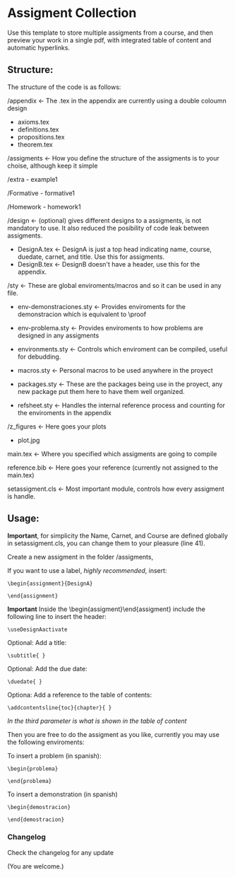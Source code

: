 # Assigment Collection 

Use this template to store multiple assigments from a course, and then preview your work in a single pdf, with integrated table of content and automatic hyperlinks.

## Structure:

The structure of the code is as follows:

/appendix                                    <- The .tex in the appendix are currently using a double coloumn design

  - axioms.tex                       
  - definitions.tex                   
  - propositions.tex
  - theorem.tex

/assigments                                  <- How you define the structure of the assigments is to your choise, although keep it simple     
  
  /extra
    - example1
  
  /Formative
    - formative1
  
  /Homework
    - homework1

/design                                      <- (optional) gives different designs to a assigments, is not mandatory to use. It also reduced the posibility of code leak between assigments.
  
  - DesignA.tex                                    <- DesignA is just a top head indicating name, course, duedate, carnet, and title. Use this for assigments.
  - DesignB.tex                                    <- DesignB doesn't have a header, use this for the appendix.     

/sty                                         <- These are global enviroments/macros and so it can be used in any file.
  
  - env-demonstraciones.sty                   <- Provides enviroments for the demonstracion which is equivalent to \proof
  
  - env-problema.sty                          <- Provides enviroments to how problems are designed in any assigments
  
  - environments.sty                          <- Controls which enviroment can be compiled, useful for debudding.
  
  - macros.sty                                <- Personal macros to be used anywhere in the proyect
  
  - packages.sty                              <- These are the packages being use in the proyect, any new package put them here to have them well organized.
  
  - refsheet.sty                              <- Handles the internal reference process and counting for the enviroments in the appendix

/z_figures                                   <- Here goes your plots
  
  - plot.jpg                                    

main.tex                                     <- Where you specified which assigments are going to compile

reference.bib                                <- Here goes your reference (currently not assigned to the main.tex)

setassigment.cls                             <- Most important module, controls how every assigment is handle.


## Usage:

**Important**, for simplicity the Name, Carnet, and Course are defined globally in setassigment.cls, you can change them to your pleasure (line 41).

Create a new assigment in the folder /assigments,

If you want to use a label, *highly recommended*, insert:

```
\begin{assignment}{DesignA}

\end{assignment}
```

**Important** Inside the \begin{assigment}\end{assigment} include the following line to insert the header:

```
\useDesignAactivate
```

Optional:
Add a title:
```
\subtitle{ }
```

Optional:
Add the due date:

```
\duedate{ }
```

Optiona:
Add a reference to the table of contents:

```
\addcontentsline{toc}{chapter}{ }
```
*In the third parameter is what is shown in the table of content*

Then you are free to do the assigment as you like, currently you may use the following enviroments:

To insert a problem (in spanish):

```
\begin{problema}

\end{problema}
```

To insert a demonstration (in spanish)

```
\begin{demostracion}

\end{demostracion}
```

### Changelog

Check the changelog for any update 



(You are welcome.)

